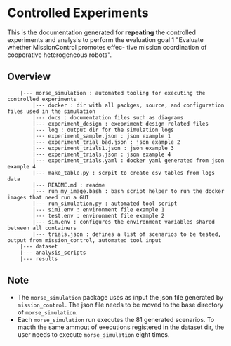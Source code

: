 # Controlled Experiments

This is the documentation generated for **repeating** the controlled experiments and analysis to perform the evaluation goal 1 "Evaluate whether MissionControl promotes effec-
tive mission coordination of cooperative heterogeneous robots".

## Overview

```
    |--- morse_simulation : automated tooling for executing the controlled experiments
        |--- docker : dir with all packges, source, and configuration files used in the simulation
        |--- docs : documentation files such as diagrams
        |--- experiment_design : exepriment design related files
        |--- log : output dir for the simulation logs
        |--- experiment_sample.json : json example 1
        |--- experiment_trial_bad.json : json example 2
        |--- experiment_trials1.json : json example 3
        |--- experiment_trials.json : json example 4
        |--- experiment_trials.yaml : docker yaml generated from json example 4
        |--- make_table.py : scrpit to create csv tables from logs data
        |--- README.md : readme
        |--- run_my_image.bash : bash script helper to run the docker images that need run a GUI
        |--- run_simulation.py : automated tool script
        |--- sim1.env : environment file example 1
        |--- test.env : environment file example 2
        |--- sim.env : configures the environment variables shared between all containers
        |--- trials.json : defines a list of scenarios to be tested, output from mission_control, automated tool input
    |--- dataset
    |--- analysis_scripts
    |--- results
```

## Note
- The `morse_simulation` package uses as input the json file generated by `mission_control`. The json file needs to be moved to the base directory of `morse_simulation`.
- Each `morse_simulation` run executes the 81 generated scenarios. To macth the same ammout of executions registered in the dataset dir, the user needs to execute `morse_simulation` eight times.
